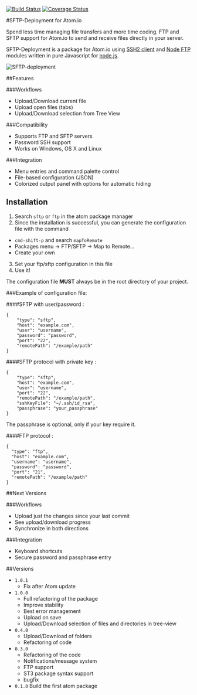 [![Build Status](https://travis-ci.org/amoussard/sftp-deployment.svg?branch=evol%2F3-upload-selection)](https://travis-ci.org/amoussard/sftp-deployment)
[![Coverage Status](https://img.shields.io/coveralls/amoussard/sftp-deployment.svg)](https://coveralls.io/r/amoussard/sftp-deployment)

#SFTP-Deployment for Atom.io

Spend less time managing file transfers and more time coding. FTP and SFTP support for Atom.io to send and receive files directly in your server.

SFTP-Deployment is a package for Atom.io using [SSH2 client](https://github.com/mscdex/ssh2) and [Node FTP](https://github.com/mscdex/node-ftp) modules written in pure Javascript for [node.js](http://nodejs.org/).

![SFTP-deployment](https://atom.io/assets/packages-d6c259ff67b995961012620be1e26678.gif "SFTP-deployment")

##Features

###Workflows
* Upload/Download current file
* Upload open files (tabs)
* Upload/Download selection from Tree View

###Compatibility
* Supports FTP and SFTP servers
* Password SSH support
* Works on Windows, OS X and Linux

###Integration
* Menu entries and command palette control
* File-based configuration (JSON)
* Colorized output panel with options for automatic hiding

## Installation

1. Search `sftp` or `ftp` in the atom package manager
2. Since the installation is successful, you can generate the configuration file with the command
  * `cmd-shift-p` and search `mapToRemote`
  * Packages menu -> FTP/SFTP -> Map to Remote...
  * Create your own
3. Set your ftp/sftp configuration in this file
4. Use it!

The configuration file **MUST** always be in the root directory of your project.

###Example of configuration file:

####SFTP with user/password :
```
{
    "type": "sftp",
    "host": "example.com",
    "user": "username",
    "password": "password",
    "port": "22",
    "remotePath": "/example/path"
}
```

####SFTP protocol with private key :
```
{
    "type": "sftp",
    "host": "example.com",
    "user": "username",
    "port": "22",
    "remotePath": "/example/path",
    "sshKeyFile": "~/.ssh/id_rsa",
    "passphrase": "your_passphrase"
}
```
The passphrase is optional, only if your key require it.

####FTP protocol :
```
{
  "type": "ftp",
  "host": "example.com",
  "username": "username",
  "password": "password",
  "port": "21",
  "remotePath": "/example/path"
}
```

##Next Versions

###Workflows
* Upload just the changes since your last commit
* See upload/download progress
* Synchronize in both directions

###Integration
* Keyboard shortcuts
* Secure password and passphrase entry

##Versions
* `1.0.1`
  * Fix after Atom update
* `1.0.0`
  * Full refactoring of the package
  * Improve stability
  * Best error management
  * Upload on save
  * Upload/Download selection of files and directories in tree-view
* `0.4.0`
  * Upload/Download of folders
  * Refactoring of code
* `0.3.0`
  * Refactoring of the code
  * Notifications/message system
  * FTP support
  * ST3 package syntax support
  * bugfix
* `0.1.0` Build the first atom package
